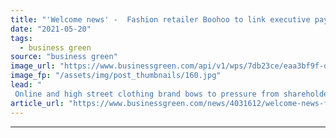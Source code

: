 ```yaml
---
title: "'Welcome news' -  Fashion retailer Boohoo to link executive pay to sustainability goals"
date: "2021-05-20"
tags: 
  - business green
source: "business green"
image_url: "https://www.businessgreen.com/api/v1/wps/7db23ce/eaa3bf9f-de08-4700-acd1-6820388d090c/1/boohoo-185x114.jpg"
image_fp: "/assets/img/post_thumbnails/160.jpg"
lead: "
 Online and high street clothing brand bows to pressure from shareholders and MPs after criticism of its environmental and labour practices ..."
article_url: "https://www.businessgreen.com/news/4031612/welcome-news-fashion-retailer-boohoo-link-executive-pay-sustainability-goals"
---
```


---
